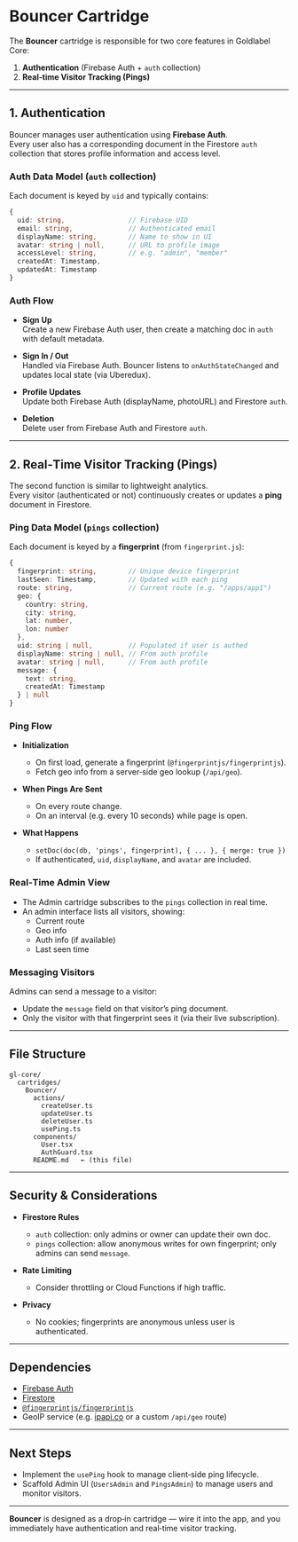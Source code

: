 # Bouncer Cartridge

The **Bouncer** cartridge is responsible for two core features in Goldlabel Core:

1. **Authentication** (Firebase Auth + `auth` collection)
2. **Real‑time Visitor Tracking (Pings)**

---

## 1. Authentication

Bouncer manages user authentication using **Firebase Auth**.  
Every user also has a corresponding document in the Firestore `auth` collection that stores profile information and access level.

### Auth Data Model (`auth` collection)

Each document is keyed by `uid` and typically contains:

```ts
{
  uid: string,                // Firebase UID
  email: string,              // Authenticated email
  displayName: string,        // Name to show in UI
  avatar: string | null,      // URL to profile image
  accessLevel: string,        // e.g. "admin", "member"
  createdAt: Timestamp,
  updatedAt: Timestamp
}
```

### Auth Flow

- **Sign Up**  
  Create a new Firebase Auth user, then create a matching doc in `auth` with default metadata.

- **Sign In / Out**  
  Handled via Firebase Auth. Bouncer listens to `onAuthStateChanged` and updates local state (via Uberedux).

- **Profile Updates**  
  Update both Firebase Auth (displayName, photoURL) and Firestore `auth`.

- **Deletion**  
  Delete user from Firebase Auth and Firestore `auth`.

---

## 2. Real‑Time Visitor Tracking (Pings)

The second function is similar to lightweight analytics.  
Every visitor (authenticated or not) continuously creates or updates a **ping** document in Firestore.

### Ping Data Model (`pings` collection)

Each document is keyed by a **fingerprint** (from `fingerprint.js`):

```ts
{
  fingerprint: string,        // Unique device fingerprint
  lastSeen: Timestamp,        // Updated with each ping
  route: string,              // Current route (e.g. "/apps/app1")
  geo: {
    country: string,
    city: string,
    lat: number,
    lon: number
  },
  uid: string | null,         // Populated if user is authed
  displayName: string | null, // From auth profile
  avatar: string | null,      // From auth profile
  message: {
    text: string,
    createdAt: Timestamp
  } | null
}
```

### Ping Flow

- **Initialization**

  - On first load, generate a fingerprint (`@fingerprintjs/fingerprintjs`).
  - Fetch geo info from a server‑side geo lookup (`/api/geo`).

- **When Pings Are Sent**

  - On every route change.
  - On an interval (e.g. every 10 seconds) while page is open.

- **What Happens**
  - `setDoc(doc(db, 'pings', fingerprint), { ... }, { merge: true })`
  - If authenticated, `uid`, `displayName`, and `avatar` are included.

### Real‑Time Admin View

- The Admin cartridge subscribes to the `pings` collection in real time.
- An admin interface lists all visitors, showing:
  - Current route
  - Geo info
  - Auth info (if available)
  - Last seen time

### Messaging Visitors

Admins can send a message to a visitor:

- Update the `message` field on that visitor’s ping document.
- Only the visitor with that fingerprint sees it (via their live subscription).

---

## File Structure

```
gl-core/
  cartridges/
    Bouncer/
      actions/
        createUser.ts
        updateUser.ts
        deleteUser.ts
        usePing.ts
      components/
        User.tsx
        AuthGuard.tsx
      README.md   ← (this file)
```

---

## Security & Considerations

- **Firestore Rules**

  - `auth` collection: only admins or owner can update their own doc.
  - `pings` collection: allow anonymous writes for own fingerprint; only admins can send `message`.

- **Rate Limiting**

  - Consider throttling or Cloud Functions if high traffic.

- **Privacy**
  - No cookies; fingerprints are anonymous unless user is authenticated.

---

## Dependencies

- [Firebase Auth](https://firebase.google.com/docs/auth)
- [Firestore](https://firebase.google.com/docs/firestore)
- [`@fingerprintjs/fingerprintjs`](https://github.com/fingerprintjs/fingerprintjs)
- GeoIP service (e.g. [ipapi.co](https://ipapi.co) or a custom `/api/geo` route)

---

## Next Steps

- Implement the `usePing` hook to manage client‑side ping lifecycle.
- Scaffold Admin UI (`UsersAdmin` and `PingsAdmin`) to manage users and monitor visitors.

---

**Bouncer** is designed as a drop‑in cartridge — wire it into the app, and you immediately have authentication and real‑time visitor tracking.
